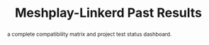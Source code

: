 ---
layout: past-results-layout
title: Meshplay-Linkerd Past Results
permalink: installation/compatibility-matrix/meshplay-linkerd-past-results
abstract: a complete compatibility matrix and project test status dashboard.
language: en
display-title: "false"
list: exclude
type: "project"
service-mesh: "meshplay-linkerd"
subheading: Meshplay-Linkerd
---